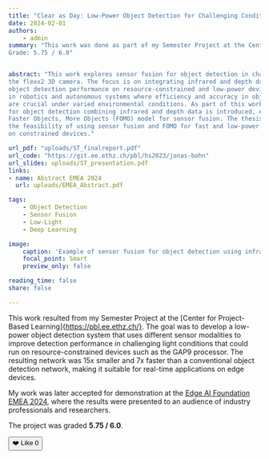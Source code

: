 ```yaml
---
title: "Clear as Day: Low-Power Object Detection for Challenging Conditions"
date: 2024-02-01
authors:
    - admin
summary: "This work was done as part of my Semester Project at the Center for Project-Based Learning.
Grade: 5.75 / 6.0"


abstract: "This work explores sensor fusion for object detection in challenging light conditions using
the flexx2 3D camera. The focus is on integrating infrared and depth data to enhance
object detection performance on resource-constrained and low-power devices, particularly
in robotics and autonomous systems where efficiency and accuracy in object detection
are crucial under varied environmental conditions. As part of this work, a novel dataset
for object detection combining infrared and depth data is introduced, employing the
Faster Objects, More Objects (FOMO) model for sensor fusion. The thesis showcases
the feasibility of using sensor fusion and FOMO for fast and low-power object detection
on constrained devices."

url_pdf: "uploads/ST_finalreport.pdf"
url_code: "https://git.ee.ethz.ch/pbl/hs2023/jonas-bohn"
url_slides: uploads/ST_presentation.pdf
links:
- name: Abstract EMEA 2024
  url: uploads/EMEA_Abstract.pdf

tags: 
    - Object Detection
    - Sensor Fusion
    - Low-Light
    - Deep Learning

image:
    caption: 'Example of sensor fusion for object detection using infrared and grayscale images'
    focal_point: Smart
    preview_only: false

reading_time: false
share: false

---
```


This work resulted from my Semester Project at the [Center for Project-Based Learning]{https://pbl.ee.ethz.ch/}. The goal was to develop a low-power object detection system that uses different sensor modalities to improve detection performance in challenging light conditions that could run on resource-constrained devices such as the GAP9 processor. The resulting network was 15x smaller and 7x faster than a conventional object detection network, making it suitable for real-time applications on edge devices.

My work was later accepted for demonstration at the [Edge AI Foundation EMEA 2024](https://www.edgeaifoundation.org/events/emea-2024), where the results were presented to an audience of industry professionals and researchers.


The project was graded **5.75 / 6.0**. 

<button id="like-button">❤️ Like <span id="like-count">0</span></button>

<script>
  document.addEventListener("DOMContentLoaded", function () {
    const likeButton = document.getElementById("like-button");
    const likeCount = document.getElementById("like-count");

    // Use post-specific key to store likes per article
    const postID = window.location.pathname; 
    let count = localStorage.getItem(`likeCount_${postID}`) || 0;
    likeCount.textContent = count;

    likeButton.addEventListener("click", () => {
      count++;
      localStorage.setItem(`likeCount_${postID}`, count);
      likeCount.textContent = count;
    });
  });
</script>
